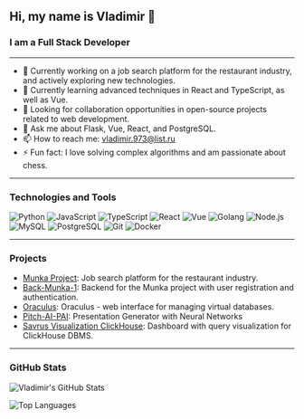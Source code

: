 ## Hi, my name is Vladimir 👋

### I am a Full Stack Developer

---

- 🔭 Currently working on a job search platform for the restaurant industry, and actively exploring new technologies.
- 🌱 Currently learning advanced techniques in React and TypeScript, as well as Vue.
- 👯 Looking for collaboration opportunities in open-source projects related to web development.
- 💬 Ask me about Flask, Vue, React, and PostgreSQL.
- 📫 How to reach me: [vladimir.973@list.ru](mailto:vladimir.973@list.ru)
- ⚡ Fun fact: I love solving complex algorithms and am passionate about chess.

---

### Technologies and Tools

![Python](https://img.shields.io/badge/Python-3670A0?style=for-the-badge&logo=python&logoColor=ffdd54)
![JavaScript](https://img.shields.io/badge/JavaScript-323330?style=for-the-badge&logo=javascript&logoColor=f7df1e)
![TypeScript](https://img.shields.io/badge/TypeScript-007ACC?style=for-the-badge&logo=typescript&logoColor=white)
![React](https://img.shields.io/badge/React-20232A?style=for-the-badge&logo=react&logoColor=61DAFB)
![Vue](https://img.shields.io/badge/Vue-4FC08D?style=for-the-badge&logo=vue-dot-js&logoColor=white)
![Golang](https://img.shields.io/badge/Go-00ADD8?style=for-the-badge&logo=go&logoColor=white)
![Node.js](https://img.shields.io/badge/Node.js-43853D?style=for-the-badge&logo=node-dot-js&logoColor=white)
![MySQL](https://img.shields.io/badge/MySQL-00000F?style=for-the-badge&logo=mysql&logoColor=white)
![PostgreSQL](https://img.shields.io/badge/PostgreSQL-316192?style=for-the-badge&logo=postgresql&logoColor=white)
![Git](https://img.shields.io/badge/Git-F05033?style=for-the-badge&logo=git&logoColor=white)
![Docker](https://img.shields.io/badge/Docker-2496ED?style=for-the-badge&logo=docker&logoColor=white)

---

### Projects

- [Munka Project](https://github.com/CVladim1r/Front-Munka): Job search platform for the restaurant industry.
- [Back-Munka-1](https://github.com/CVladim1r/Back-Munka): Backend for the Munka project with user registration and authentication.
- [Oraculus](https://github.com/CVladim1r/orcs_front-Admiral-UIKit-Vladimir): Oraculus - web interface for managing virtual databases.
- [Pitch-AI-PAI](https://github.com/your-pitcher-inc/Pitch-AI-PAI-): Presentation Generator with Neural Networks
- [Savrus Visualization ClickHouse](https://github.com/CVladim1r/Savrus-vue3-queryVis): Dashboard with query visualization for ClickHouse DBMS.

---

### GitHub Stats

![Vladimir's GitHub Stats](https://github-readme-stats.vercel.app/api?username=CVladim1r&show_icons=true&theme=radical)

![Top Languages](https://github-readme-stats.vercel.app/api/top-langs/?username=CVladim1r&layout=compact&theme=radical)
